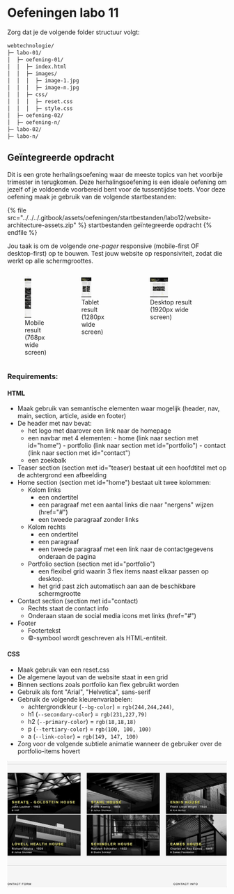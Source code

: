 # Oefeningen labo 11

Zorg dat je de volgende folder structuur volgt:

```
webtechnologie/
├─ labo-01/
│  ├─ oefening-01/
│  │  ├─ index.html
│  │  ├─ images/
│  │  │  ├─ image-1.jpg 
│  │  │  ├─ image-n.jpg 
│  │  ├─ css/
│  │  │  ├─ reset.css
│  │  │  ├─ style.css
│  ├─ oefening-02/
│  ├─ oefening-n/
├─ labo-02/
├─ labo-n/      
```

## Geïntegreerde opdracht

Dit is een grote herhalingsoefening waar de meeste topics van het voorbije trimester in terugkomen. Deze herhalingsoefening is een ideale oefening om jezelf of je voldoende voorbereid bent voor de tussentijdse toets.
Voor deze oefening maak je gebruik van de volgende startbestanden:

{% file src="../../../.gitbook/assets/oefeningen/startbestanden/labo12/website-architecture-assets.zip" %}
startbestanden geïntegreerde opdracht
{% endfile %}


Jou taak is om de volgende _one-pager_ responsive (mobile-first OF desktop-first) op te bouwen.
Test jouw website op responsiviteit, zodat die werkt op alle schermgroottes.

<div style="display: flex; justify-content: space-between;">
<figure>
  <picture>
    <img src="../../../.gitbook/assets/oefeningen/resultaten/labo12/index-768px.png" width="30%" alt="mobile result">
  </picture>
  <figcaption>Mobile result (768px wide screen)</figcaption>
</figure>

<figure>
  <picture>
    <img src="../../../.gitbook/assets/oefeningen/resultaten/labo12/index-1280px.png" width="30%" alt="tablet result">
  </picture>
  <figcaption>Tablet result (1280px wide screen)</figcaption>
</figure>

<figure>
  <picture>
    <img src="../../../.gitbook/assets/oefeningen/resultaten/labo12/index-1920px.png" width="30%" alt="desktop result">
  </picture>
  <figcaption>Desktop result (1920px wide screen)</figcaption>
</figure>
</div>


### Requirements: 

#### HTML

- Maak gebruik van semantische elementen waar mogelijk (header, nav, main, section, article, aside en footer)
- De header met nav bevat:
  - het logo met daarover een link naar de homepage
  - een navbar met 4 elementen: 
        - home (link naar section met id="home")
        - portfolio (link naar section met id="portfolio")
        - contact (link naar section met id="contact")
  - een zoekbalk
- Teaser section (section met id="teaser) bestaat uit een hoofdtitel met op de achtergrond een afbeelding
- Home section (section met id="home") bestaat uit twee kolommen:
  - Kolom links
    - een ondertitel 
    - een paragraaf met een aantal links die naar "nergens" wijzen (href="#")
    - een tweede paragraaf zonder links
  - Kolom rechts
    - een ondertitel 
    - een paragraaf 
    - een tweede paragraaf met een link naar de contactgegevens onderaan de pagina
  - Portfolio section (section met id="portfolio")
    - een flexibel grid waarin 3 flex items naast elkaar passen op desktop.
    - het grid past zich automatisch aan aan de beschikbare schermgrootte
- Contact section (section met id="contact)
  - Rechts staat de contact info
  - Onderaan staan de social media icons met links (href="#")
- Footer
  - Footertekst
  - ©-symbool wordt geschreven als HTML-entiteit.

#### CSS

- Maak gebruik van een reset.css
- De algemene layout van de website staat in een grid
- Binnen sections zoals portfolio kan flex gebruikt worden
- Gebruik als font "Arial", "Helvetica", sans-serif
- Gebruik de volgende kleurenvariabelen:
  - achtergrondkleur (`--bg-color`) = `rgb(244,244,244)`,
  - h1 (`--secondary-color`) = `rgb(231,227,79)`
  - h2 (`--primary-color`) = `rgb(18,18,18)`
  - p (`--tertiary-color`) = `rgb(100, 100, 100)`
  - a (`--link-color`) = `rgb(149, 147, 100)`
- Zorg voor de volgende subtiele animatie wanneer de gebruiker over de portfolio-items hovert

![Hover animatie](../../../.gitbook/assets/oefeningen/resultaten/labo12/hover.gif)
  


